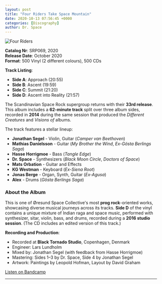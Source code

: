 ```yaml
---
layout: post
title: "Four Riders Take Space Mountain"
date: 2020-10-13 07:56:45 +0000
categories: [Discography]
author: Dr. Space
---
```


![Four Riders](https://oresundspacecollective.com/wp-content/uploads/2020/10/Fourriders-small-1024x1014.jpeg)

**Catalog Nr**: SRP069, 2020  
**Release Date**: October 2020  
**Format**: 500 Vinyl (2 different colours), 500 CDs  

**Track Listing**:  
- **Side A**: Approach (20:55)  
- **Side B**: Ascent (19:59)  
- **Side C**: Summit (21:20)  
- **Side D**: Ascent into Reality (21:57)  

The Scandinavian Space Rock supergroup returns with their **33rd release**. This album includes a **62-minute track** split over three album sides, recorded in **2014** during the same session that produced the _Different Creatures_ and _Visions of_ albums.

The track features a stellar lineup:  
- **Jonathan Segel** - Violin, Guitar (*Camper van Beethoven*)  
- **Mathias Danielsson** - Guitar (*My Brother the Wind*, *Ex-Gösta Berlings Saga*)  
- **Hasse Horrigmoe** - Bass (*Tangle Edge*)  
- **Dr. Space** - Synthesizers (*Black Moon Circle*, *Doctors of Space*)  
- **Mats Orbation** - Guitar and Effects  
- **KG Westman** - Keyboard (*Ex-Siena Root*)  
- **Jonas Berge** - Organ, Synth, Guitar (*Ex-Agusa*)  
- **Alex** - Drums (*Gösta Berlings Saga*)  

### About the Album
This is one of Øresund Space Collective's most **prog rock**-oriented works, showcasing diverse musical journeys across its tracks. **Side D** of the vinyl contains a unique mixture of Indian raga and space music, performed with synthesizer, sitar, violin, bass, and drums, recorded during a **2016 studio session**. (The CD includes an edited version of this track.)

**Recording and Production**:  
- Recorded at **Black Tornado Studio**, Copenhagen, Denmark  
- Engineer: Lars Lundholm  
- Mixed by: Jonathan Segel (with feedback from Hasse Horrigmoe)  
- Mastering: Sides 1–3 by Dr. Space, Side 4 by Jonathan Segel  
- Artwork: Paintings by Leopold Hofman, Layout by David Graham  

[Listen on Bandcamp](https://oresundspacecollective.bandcamp.com/album/four-riders-take-space-mountain)

---

